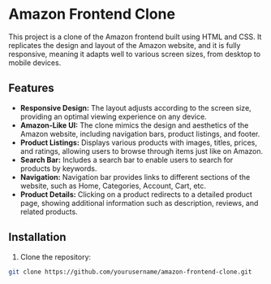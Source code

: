 
# Amazon Frontend Clone

This project is a clone of the Amazon frontend built using HTML and CSS. It replicates the design and layout of the Amazon website, and it is fully responsive, meaning it adapts well to various screen sizes, from desktop to mobile devices.

## Features

- **Responsive Design:** The layout adjusts according to the screen size, providing an optimal viewing experience on any device.
- **Amazon-Like UI:** The clone mimics the design and aesthetics of the Amazon website, including navigation bars, product listings, and footer.
- **Product Listings:** Displays various products with images, titles, prices, and ratings, allowing users to browse through items just like on Amazon.
- **Search Bar:** Includes a search bar to enable users to search for products by keywords.
- **Navigation:** Navigation bar provides links to different sections of the website, such as Home, Categories, Account, Cart, etc.
- **Product Details:** Clicking on a product redirects to a detailed product page, showing additional information such as description, reviews, and related products.


## Installation

1. Clone the repository:

```bash
git clone https://github.com/yourusername/amazon-frontend-clone.git
